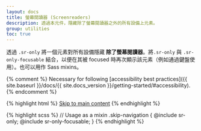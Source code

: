 ```yaml
---
layout: docs
title: 螢幕閱讀器 (Screenreaders)
description: 透過本元件，隱藏除了螢幕閱讀器之外的所有設備上元素。
group: utilities
toc: true
---
```


透過 `.sr-only` 將一個元素對所有設備隱藏 **除了螢幕閱讀器**。將`.sr-only` 與 `.sr-only-focusable` 結合，以便在其被 focused 時再次顯示該元素（例如通過鍵盤使用）。也可以用作 Sass mixins。

{% comment %}
Necessary for following [accessibility best practices]({{ site.baseurl }}/docs/{{ site.docs_version }}/getting-started/#accessibility).
{% endcomment %}

{% highlight html %}
<a class="sr-only sr-only-focusable" href="#content">Skip to main content</a>
{% endhighlight %}

{% highlight scss %}
// Usage as a mixin
.skip-navigation {
  @include sr-only;
  @include sr-only-focusable;
}
{% endhighlight %}
